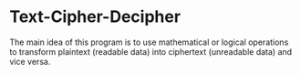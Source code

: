 # Text-Cipher-Decipher
 The main idea of this program is to use mathematical or logical operations to transform plaintext (readable data) into ciphertext (unreadable data) and vice versa.

